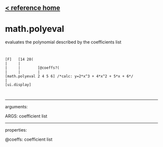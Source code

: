 [< reference home](ceammc_lib.html)
---

# math.polyeval


evaluates the polynomial described by the coefficients list

```


[F]   [14 28(
|     |
|     |        [@coeffs?(
|     |        |
[math.polyeval 2 4 5 6] /*calc: y=2*x^3 + 4*x^2 + 5*x + 6*/
|
[ui.display]

            
```

---
arguments:

ARGS: coefficient list<br>

---
properties:

@coeffs: coefficient list<br>

